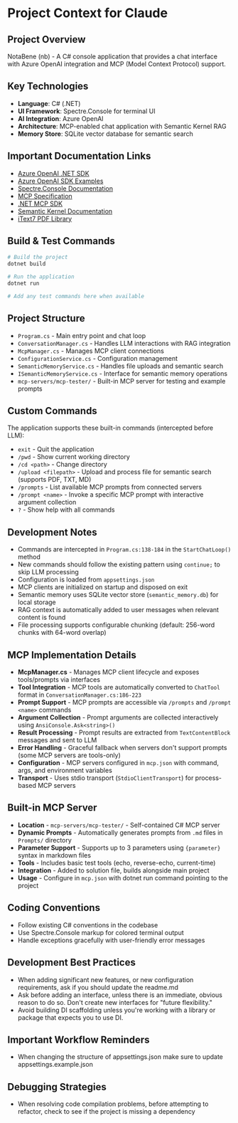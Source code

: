 # Project Context for Claude

## Project Overview
NotaBene (nb) - A C# console application that provides a chat interface with Azure OpenAI integration and MCP (Model Context Protocol) support.

## Key Technologies
- **Language**: C# (.NET)
- **UI Framework**: Spectre.Console for terminal UI
- **AI Integration**: Azure OpenAI
- **Architecture**: MCP-enabled chat application with Semantic Kernel RAG
- **Memory Store**: SQLite vector database for semantic search

## Important Documentation Links
- [Azure OpenAI .NET SDK](https://github.com/openai/openai-dotnet)
- [Azure OpenAI SDK Examples](https://github.com/openai/openai-dotnet/tree/main/examples)
- [Spectre.Console Documentation](https://spectreconsole.net/)
- [MCP Specification](https://modelcontextprotocol.io/)
- [.NET MCP SDK](https://github.com/modelcontextprotocol/csharp-sdk)
- [Semantic Kernel Documentation](https://learn.microsoft.com/en-us/semantic-kernel/)
- [iText7 PDF Library](https://itextpdf.com/en/products/itext-7)

## Build & Test Commands
```bash
# Build the project
dotnet build

# Run the application
dotnet run

# Add any test commands here when available
```

## Project Structure
- `Program.cs` - Main entry point and chat loop
- `ConversationManager.cs` - Handles LLM interactions with RAG integration
- `McpManager.cs` - Manages MCP client connections
- `ConfigurationService.cs` - Configuration management
- `SemanticMemoryService.cs` - Handles file uploads and semantic search
- `ISemanticMemoryService.cs` - Interface for semantic memory operations
- `mcp-servers/mcp-tester/` - Built-in MCP server for testing and example prompts

## Custom Commands
The application supports these built-in commands (intercepted before LLM):
- `exit` - Quit the application
- `/pwd` - Show current working directory
- `/cd <path>` - Change directory
- `/upload <filepath>` - Upload and process file for semantic search (supports PDF, TXT, MD)
- `/prompts` - List available MCP prompts from connected servers
- `/prompt <name>` - Invoke a specific MCP prompt with interactive argument collection
- `?` - Show help with all commands

## Development Notes
- Commands are intercepted in `Program.cs:138-184` in the `StartChatLoop()` method
- New commands should follow the existing pattern using `continue;` to skip LLM processing
- Configuration is loaded from `appsettings.json`
- MCP clients are initialized on startup and disposed on exit
- Semantic memory uses SQLite vector store (`semantic_memory.db`) for local storage
- RAG context is automatically added to user messages when relevant content is found
- File processing supports configurable chunking (default: 256-word chunks with 64-word overlap)

## MCP Implementation Details
- **McpManager.cs** - Manages MCP client lifecycle and exposes tools/prompts via interfaces
- **Tool Integration** - MCP tools are automatically converted to `ChatTool` format in `ConversationManager.cs:186-223`
- **Prompt Support** - MCP prompts are accessible via `/prompts` and `/prompt <name>` commands
- **Argument Collection** - Prompt arguments are collected interactively using `AnsiConsole.Ask<string>()`
- **Result Processing** - Prompt results are extracted from `TextContentBlock` messages and sent to LLM
- **Error Handling** - Graceful fallback when servers don't support prompts (some MCP servers are tools-only)
- **Configuration** - MCP servers configured in `mcp.json` with command, args, and environment variables
- **Transport** - Uses stdio transport (`StdioClientTransport`) for process-based MCP servers

## Built-in MCP Server
- **Location** - `mcp-servers/mcp-tester/` - Self-contained C# MCP server
- **Dynamic Prompts** - Automatically generates prompts from `.md` files in `Prompts/` directory
- **Parameter Support** - Supports up to 3 parameters using `{parameter}` syntax in markdown files
- **Tools** - Includes basic test tools (echo, reverse-echo, current-time)
- **Integration** - Added to solution file, builds alongside main project
- **Usage** - Configure in `mcp.json` with dotnet run command pointing to the project

## Coding Conventions
- Follow existing C# conventions in the codebase
- Use Spectre.Console markup for colored terminal output
- Handle exceptions gracefully with user-friendly error messages

## Development Best Practices
- When adding significant new features, or new configuration requirements, ask if you should update the readme.md
- Ask before adding an interface, unless there is an immediate, obvious reason to do so. Don't create new interfaces for "future flexibility."
- Avoid building DI scaffolding unless you're working with a library or package that expects you to use DI.

## Important Workflow Reminders
- When changing the structure of appsettings.json make sure to update appsettings.example.json

## Debugging Strategies
- When resolving code compilation problems, before attempting to refactor, check to see if the project is missing a dependency
